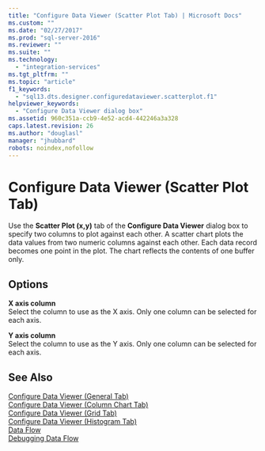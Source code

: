 ```yaml
---
title: "Configure Data Viewer (Scatter Plot Tab) | Microsoft Docs"
ms.custom: ""
ms.date: "02/27/2017"
ms.prod: "sql-server-2016"
ms.reviewer: ""
ms.suite: ""
ms.technology: 
  - "integration-services"
ms.tgt_pltfrm: ""
ms.topic: "article"
f1_keywords: 
  - "sql13.dts.designer.configuredataviewer.scatterplot.f1"
helpviewer_keywords: 
  - "Configure Data Viewer dialog box"
ms.assetid: 960c351a-ccb9-4e52-acd4-442246a3a328
caps.latest.revision: 26
ms.author: "douglasl"
manager: "jhubbard"
robots: noindex,nofollow
---
```

# Configure Data Viewer (Scatter Plot Tab)
  Use the **Scatter Plot (x,y)** tab of the **Configure Data Viewer** dialog box to specify two columns to plot against each other. A scatter chart plots the data values from two numeric columns against each other. Each data record becomes one point in the plot. The chart reflects the contents of one buffer only.  
  
## Options  
 **X axis column**  
 Select the column to use as the X axis. Only one column can be selected for each axis.  
  
 **Y axis column**  
 Select the column to use as the Y axis. Only one column can be selected for each axis.  
  
## See Also  
 [Configure Data Viewer &#40;General Tab&#41;](../a9retired/configure-data-viewer-general-tab.md)   
 [Configure Data Viewer &#40;Column Chart Tab&#41;](../a9retired/configure-data-viewer-column-chart-tab.md)   
 [Configure Data Viewer &#40;Grid Tab&#41;](../a9retired/configure-data-viewer-grid-tab.md)   
 [Configure Data Viewer &#40;Histogram Tab&#41;](../a9retired/configure-data-viewer-histogram-tab.md)   
 [Data Flow](../integration-services/data-flow/data-flow.md)   
 [Debugging Data Flow](../integration-services/troubleshooting/debugging-data-flow.md)  
  
  